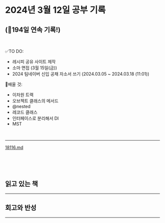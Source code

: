 # 2024년 3월 12일 공부 기록 
## (🚀194일 연속 기록!)

<br>

✅TO DO: 

- 레시피 공유 사이트 제작
- 소마 면접 (3월 15일(금))
- 2024 팀네이버 신입 공채 자소서 쓰기 (2024.03.05 ~ 2024.03.18 (11:01))

💭배울 것:

- 이차원 트랙
- 오브젝트 클래스의 메서드
- @nested
- 레코드 클래스
- 인터페이스로 분리해서 DI
- MST

<br>

---

[18116.md](..%2F..%2F..%2FAlgorithm%2FSolvedProblem%2F%EB%B6%84%EB%A6%AC%EC%A7%91%ED%95%A9%2F18116%2F18116.md)




<br><br><br>

## 읽고 있는 책

---




## 회고와 반성

---
